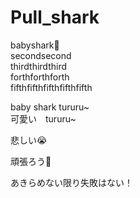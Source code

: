 # Pull_shark

babyshark🐬<br>
secondsecond<br>
thirdthirdthird<br>
forthforthforth<br>
fifthfifthfifthfifthfifth<br>

baby shark tururu~<br>
可愛い　tururu~<br>

悲しい😭

頑張ろう🥹

あきらめない限り失敗はない！

